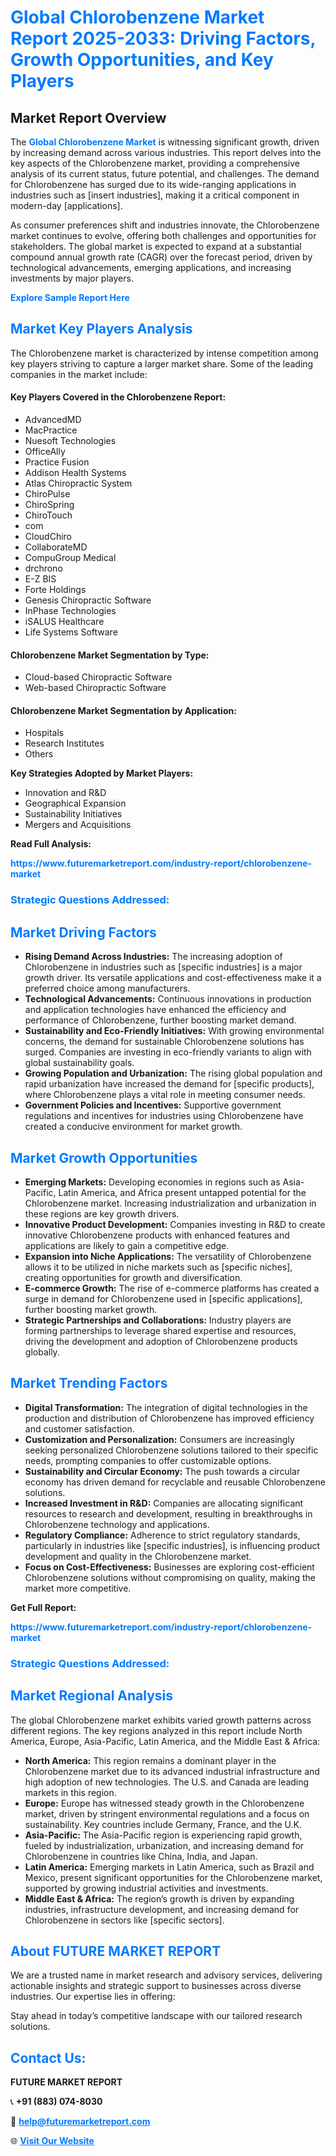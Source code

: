 <h1 style="color: #007BFF;">Global Chlorobenzene Market Report 2025-2033: Driving Factors, Growth Opportunities, and Key Players</h1>

<section id="overview">
<h2>Market Report Overview</h2>
<p>The <a href="https://www.futuremarketreport.com/industry-report/chlorobenzene-market" style="color: #007BFF; text-decoration: none;"><strong>Global Chlorobenzene Market</strong></a> is witnessing significant growth, driven by increasing demand across various industries. This report delves into the key aspects of the Chlorobenzene market, providing a comprehensive analysis of its current status, future potential, and challenges. The demand for Chlorobenzene has surged due to its wide-ranging applications in industries such as [insert industries], making it a critical component in modern-day [applications].</p>
<p>As consumer preferences shift and industries innovate, the Chlorobenzene market continues to evolve, offering both challenges and opportunities for stakeholders. The global market is expected to expand at a substantial compound annual growth rate (CAGR) over the forecast period, driven by technological advancements, emerging applications, and increasing investments by major players.</p>
</section>

<section id="overview">
<p><a href="https://www.futuremarketreport.com/request-sample/reportId=32160" style="color: #007BFF; text-decoration: none;"><strong>Explore Sample Report Here</strong></a></p>
</section>

<section id="key-players">
<h2 style="color: #007BFF;">Market Key Players Analysis</h2>
<p>The Chlorobenzene market is characterized by intense competition among key players striving to capture a larger market share. Some of the leading companies in the market include:</p>
<h4>Key Players Covered in the Chlorobenzene Report:</h4>
<ul><li>AdvancedMD</li><li>MacPractice</li><li>Nuesoft Technologies</li><li>OfficeAlly</li><li>Practice Fusion</li><li>Addison Health Systems</li><li>Atlas Chiropractic System</li><li>ChiroPulse</li><li>ChiroSpring</li><li>ChiroTouch</li><li>com</li><li>CloudChiro</li><li>CollaborateMD</li><li>CompuGroup Medical</li><li>drchrono</li><li>E-Z BIS</li><li>Forte Holdings</li><li>Genesis Chiropractic Software</li><li>InPhase Technologies</li><li>iSALUS Healthcare</li><li>Life Systems Software</li></ul>
<h4>Chlorobenzene Market Segmentation by Type:</h4>
<ul><li>Cloud-based Chiropractic Software</li><li>Web-based Chiropractic Software</li></ul>

<h4>Chlorobenzene Market Segmentation by Application:</h4>
<ul><li>Hospitals</li><li>Research Institutes</li><li>Others</li></ul>
<p><strong>Key Strategies Adopted by Market Players:</strong></p>
<ul>
<li>Innovation and R&D</li>
<li>Geographical Expansion</li>
<li>Sustainability Initiatives</li>
<li>Mergers and Acquisitions</li>
</ul>
</section>

<section>
<p><strong>Read Full Analysis: </strong></p><a href="https://www.futuremarketreport.com/industry-report/chlorobenzene-market" style="color: #007BFF; text-decoration: none;"><strong>https://www.futuremarketreport.com/industry-report/chlorobenzene-market</strong></a>
<h3 style="color: #007BFF;">Strategic Questions Addressed:</h3>
</section>

<section id="driving-factors">
<h2 style="color: #007BFF;">Market Driving Factors</h2>
<ul>
<li><strong>Rising Demand Across Industries:</strong> The increasing adoption of Chlorobenzene in industries such as [specific industries] is a major growth driver. Its versatile applications and cost-effectiveness make it a preferred choice among manufacturers.</li>
<li><strong>Technological Advancements:</strong> Continuous innovations in production and application technologies have enhanced the efficiency and performance of Chlorobenzene, further boosting market demand.</li>
<li><strong>Sustainability and Eco-Friendly Initiatives:</strong> With growing environmental concerns, the demand for sustainable Chlorobenzene solutions has surged. Companies are investing in eco-friendly variants to align with global sustainability goals.</li>
<li><strong>Growing Population and Urbanization:</strong> The rising global population and rapid urbanization have increased the demand for [specific products], where Chlorobenzene plays a vital role in meeting consumer needs.</li>
<li><strong>Government Policies and Incentives:</strong> Supportive government regulations and incentives for industries using Chlorobenzene have created a conducive environment for market growth.</li>
</ul>
</section>

<section id="growth-opportunities">
<h2 style="color: #007BFF;">Market Growth Opportunities</h2>
<ul>
<li><strong>Emerging Markets:</strong> Developing economies in regions such as Asia-Pacific, Latin America, and Africa present untapped potential for the Chlorobenzene market. Increasing industrialization and urbanization in these regions are key growth drivers.</li>
<li><strong>Innovative Product Development:</strong> Companies investing in R&D to create innovative Chlorobenzene products with enhanced features and applications are likely to gain a competitive edge.</li>
<li><strong>Expansion into Niche Applications:</strong> The versatility of Chlorobenzene allows it to be utilized in niche markets such as [specific niches], creating opportunities for growth and diversification.</li>
<li><strong>E-commerce Growth:</strong> The rise of e-commerce platforms has created a surge in demand for Chlorobenzene used in [specific applications], further boosting market growth.</li>
<li><strong>Strategic Partnerships and Collaborations:</strong> Industry players are forming partnerships to leverage shared expertise and resources, driving the development and adoption of Chlorobenzene products globally.</li>
</ul>
</section>

<section id="trending-factors">
<h2 style="color: #007BFF;">Market Trending Factors</h2>
<ul>
<li><strong>Digital Transformation:</strong> The integration of digital technologies in the production and distribution of Chlorobenzene has improved efficiency and customer satisfaction.</li>
<li><strong>Customization and Personalization:</strong> Consumers are increasingly seeking personalized Chlorobenzene solutions tailored to their specific needs, prompting companies to offer customizable options.</li>
<li><strong>Sustainability and Circular Economy:</strong> The push towards a circular economy has driven demand for recyclable and reusable Chlorobenzene solutions.</li>
<li><strong>Increased Investment in R&D:</strong> Companies are allocating significant resources to research and development, resulting in breakthroughs in Chlorobenzene technology and applications.</li>
<li><strong>Regulatory Compliance:</strong> Adherence to strict regulatory standards, particularly in industries like [specific industries], is influencing product development and quality in the Chlorobenzene market.</li>
<li><strong>Focus on Cost-Effectiveness:</strong> Businesses are exploring cost-efficient Chlorobenzene solutions without compromising on quality, making the market more competitive.</li>
</ul>
</section>

<section>
<p><strong>Get Full Report: </strong></p><a href="https://www.futuremarketreport.com/industry-report/chlorobenzene-market" style="color: #007BFF; text-decoration: none;"><strong>https://www.futuremarketreport.com/industry-report/chlorobenzene-market</strong></a>
<h3 style="color: #007BFF;">Strategic Questions Addressed:</h3>
</section>


<section id="regional-analysis">
<h2 style="color: #007BFF;">Market Regional Analysis</h2>
<p>The global Chlorobenzene market exhibits varied growth patterns across different regions. The key regions analyzed in this report include North America, Europe, Asia-Pacific, Latin America, and the Middle East & Africa:</p>
<ul>
<li><strong>North America:</strong> This region remains a dominant player in the Chlorobenzene market due to its advanced industrial infrastructure and high adoption of new technologies. The U.S. and Canada are leading markets in this region.</li>
<li><strong>Europe:</strong> Europe has witnessed steady growth in the Chlorobenzene market, driven by stringent environmental regulations and a focus on sustainability. Key countries include Germany, France, and the U.K.</li>
<li><strong>Asia-Pacific:</strong> The Asia-Pacific region is experiencing rapid growth, fueled by industrialization, urbanization, and increasing demand for Chlorobenzene in countries like China, India, and Japan.</li>
<li><strong>Latin America:</strong> Emerging markets in Latin America, such as Brazil and Mexico, present significant opportunities for the Chlorobenzene market, supported by growing industrial activities and investments.</li>
<li><strong>Middle East & Africa:</strong> The region’s growth is driven by expanding industries, infrastructure development, and increasing demand for Chlorobenzene in sectors like [specific sectors].</li>
</ul>
</section>

<footer>
<h2 style="color: #007BFF;">About FUTURE MARKET REPORT</h2>
<p>We are a trusted name in market research and advisory services, delivering actionable insights and strategic support to businesses across diverse industries. Our expertise lies in offering:</p>

<p>Stay ahead in today’s competitive landscape with our tailored research solutions.</p>

<h2 style="color: #007BFF;">Contact Us:</h2>
<p><strong>FUTURE MARKET REPORT</strong></p>
<p>📞 <strong>+91 (883) 074-8030</strong></p>
<p>📧 <strong><a href="mailto:help@futuremarketreport.com" style="color: #007BFF;">help@futuremarketreport.com</a></strong></p>
<p>🌐 <strong><a href="https://www.futuremarketreport.com/" style="color: #007BFF;">Visit Our Website</a></strong></p>
</footer>